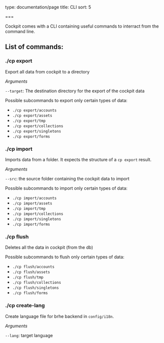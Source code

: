 type: documentation/page
title: CLI
sort: 5

===

Cockpit comes with a CLI containing useful commands to interract from the command line.


## List of commands:

### ./cp export

Export all data from cockpit to a directory

_Arguments_

`--target`: The destination directory for the export of the cockpit data

Possible subcommands to export only certain types of data:

- `./cp export/accounts`
- `./cp export/assets`
- `./cp export/tmp`
- `./cp export/collections`
- `./cp export/singletons`
- `./cp export/forms`

### ./cp import

Imports data from a folder. It expects the structure of a `cp export` result.

_Arguments_

`--src`: the source folder containing the cockpit data to import

Possible subcommands to import only certain types of data:

 - `./cp import/accounts`
 - `./cp import/assets`
 - `./cp import/tmp`
 - `./cp import/collections`
 - `./cp import/singletons`
 - `./cp import/forms`


### ./cp flush

Deletes all the data in cockpit (from the db)

Possible subcommands to flush only certain types of data:

- `./cp flush/accounts`
- `./cp flush/assets`
- `./cp flush/tmp`
- `./cp flush/collections`
- `./cp flush/singletons`
- `./cp flush/forms`


### ./cp create-lang

Create language file for brhe backend in `config/i18n`.

_Arguments_

`--lang`: target language
